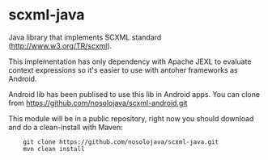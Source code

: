 scxml-java
==========

Java library that implements SCXML standard (http://www.w3.org/TR/scxml).

This implementation has only dependency with Apache JEXL to evaluate context expressions so it's easier to use with antoher frameworks as Android.

Android lib has been publised to use this lib in Android apps.
You can clone from https://github.com/nosolojava/scxml-android.git


This module will be in a public repository, right now you should download and do a clean-install with Maven:

```
    git clone https://github.com/nosolojava/scxml-java.git
    mvn clean install
```

 
